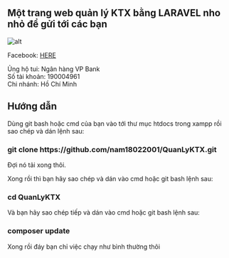 ## Một trang web quản lý KTX bằng LARAVEL nho nhỏ để gửi tới các bạn
![alt](https://raw.github.com/nam18022001/QuanLyKTX/blob/master/public/logo/Green2.png)
<p>Facebook: <a href="https://facebook.com/nam1822001">HERE</a></p>
 <p>Ủng hộ tui:  Ngân hàng VP Bank<br>
    Số tài khoản: 190004961<br>
    Chi nhánh:  Hồ Chí Minh
</p>

## Hướng dẫn
<p>Dùng git bash hoặc cmd của bạn vào tới thư mục htdocs trong xampp rồi sao chép và dán lệnh sau: </p>
<h3>git clone https://github.com/nam18022001/QuanLyKTX.git</h3>
<p>Đợi nó tải xong thôi.</p>
<p>Xong rồi thì bạn hãy sao chép và dán vào cmd hoặc git bash lệnh sau: </p>
<h3>cd QuanLyKTX</h3>
<p>Và bạn hãy sao chép tiếp và dán vào cmd hoặc git bash lệnh sau:</p>
<h3>composer update</h3>
<p>Xong rồi đáy bạn chỉ việc chạy như bình thường thôi</p>
